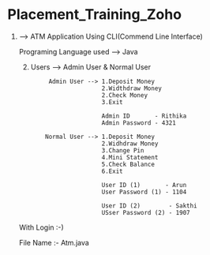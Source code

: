 # Placement_Training_Zoho

1. --> ATM Application Using CLI(Commend Line Interface)
      
      Programing Language used --> Java
      
      2) Users --> Admin User & Normal User

                  Admin User --> 1.Deposit Money
                                 2.Widthdraw Money
                                 2.Check Money
                                 3.Exit

                                 Admin ID       - Rithika
                                 Admin Password - 4321
                                 
                 Normal User --> 1.Deposit Money
                                 2.Widhdraw Money
                                 3.Change Pin
                                 4.Mini Statement
                                 5.Check Balance
                                 6.Exit
                                 
                                 User ID (1)       - Arun
                                 User Password (1) - 1104
                                 
                                 User ID (2)        - Sakthi
                                 USser Password (2) - 1907
      With Login :-)
      
      File Name :- Atm.java
